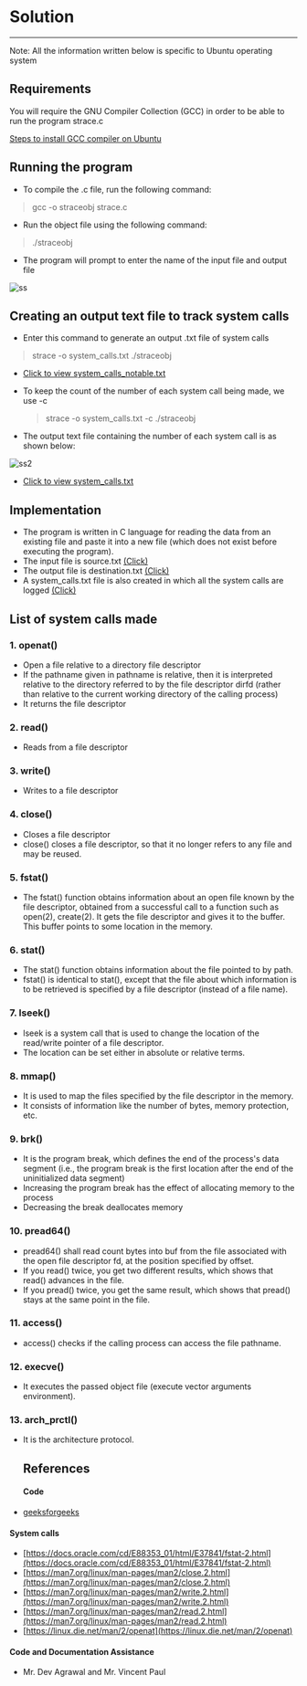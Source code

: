 # Solution
---
Note: All the information written below is specific to Ubuntu operating system
## Requirements
You will require the GNU Compiler Collection (GCC) in order to be able to run the program strace.c

[Steps to install GCC compiler on Ubuntu](https://linuxize.com/post/how-to-install-gcc-on-ubuntu-20-04/)

## Running the program
- To compile the .c file, run the following command:
>  gcc -o straceobj strace.c


- Run the object file using the following command:
> ./straceobj


- The program will prompt to enter the name of the input file and output file

![ss](https://user-images.githubusercontent.com/116995762/200142462-5fd41332-3db7-418c-b1e8-67c75430cb1e.png)


## Creating an output text file to track system calls
- Enter this command to generate an output .txt file of system calls
> strace -o system_calls.txt ./straceobj
 - [Click to view system_calls_notable.txt](https://github.com/prasadsavanur/prasadsavanur/blob/main/2.24/system_calls_notable.txt)

- To keep the count of the number of each system call being made, we use -c
  > strace -o system_calls.txt -c ./straceobj
- The output text file containing the number of each system call is as shown below: 

![ss2](https://user-images.githubusercontent.com/116995762/200142651-6730b6f0-1a32-43d9-bd4b-0d3fba2bc629.png)
 - [Click to view system_calls.txt](https://github.com/prasadsavanur/prasadsavanur/blob/main/2.24/system_calls.txt)

## Implementation
- The program is written in C language for reading the data from an existing file and paste it into a new file (which does not exist before executing the program).
- The input file is source.txt    [(Click)](https://github.com/prasadsavanur/prasadsavanur/blob/main/2.24/source.txt)
- The output file is destination.txt  [(Click)](https://github.com/prasadsavanur/prasadsavanur/blob/main/2.24/destination.txt)
- A system_calls.txt file is also created in which all the system calls are logged   [(Click)](https://github.com/prasadsavanur/prasadsavanur/blob/main/2.24/system_calls.txt)

## List of system calls made

### 1. openat() 
-  Open a file relative to a directory file descriptor
-  If the pathname given in pathname is relative, then it is interpreted relative to the directory referred to by the file descriptor dirfd (rather than relative to the current working directory of the calling process)
- It returns the file descriptor

### 2. read()
- Reads from a file descriptor

### 3. write()
- Writes to a file descriptor

### 4. close()
- Closes a file descriptor
- close() closes a file descriptor, so that it no longer refers to any file and may be reused.

### 5. fstat()
- The fstat() function obtains information about an open file known by the file descriptor, obtained from a successful call to a function such as open(2), create(2). It gets the file descriptor and gives it to the buffer. This buffer points to some location in the memory. 

### 6. stat()
- The stat() function obtains information about the file pointed to by path. 
- fstat() is identical to stat(), except that the file about which information is to be retrieved is specified by a file descriptor (instead of a file name).

### 7. lseek()
- lseek is a system call that is used to change the location of the read/write pointer of a file descriptor. 
- The location can be set either in absolute or relative terms.

### 8. mmap()
- It is used to map the files specified by the file descriptor in the memory. 
- It consists of information like the number of bytes, memory protection, etc.

### 9. brk()
- It is the program break, which defines the end of the process's data segment (i.e., the program  break is the first location after the end of the uninitialized data segment)
- Increasing the program break has the effect of allocating memory to the process
- Decreasing the break deallocates memory

### 10. pread64()
- pread64() shall read count bytes into buf from the file associated with the open file descriptor fd, at the position specified by offset. 
- If you read() twice, you get two different results, which shows that read() advances in the file.
- If you pread() twice, you get the same result, which shows that pread() stays at the same point in the file.

### 11. access()
- access() checks if the calling process can access the file pathname. 

### 12. execve()
- It executes the passed object file (execute vector arguments environment). 

### 13. arch_prctl()
- It is the architecture protocol. 
  
  ## References
  #### Code
- [geeksforgeeks](https://www.geeksforgeeks.org/c-program-copy-contents-one-file-another-file/)

#### System calls
- [https://docs.oracle.com/cd/E88353_01/html/E37841/fstat-2.html](https://docs.oracle.com/cd/E88353_01/html/E37841/fstat-2.html)
- [https://man7.org/linux/man-pages/man2/close.2.html](https://man7.org/linux/man-pages/man2/close.2.html)
- [https://man7.org/linux/man-pages/man2/write.2.html](https://man7.org/linux/man-pages/man2/write.2.html)
- [https://man7.org/linux/man-pages/man2/read.2.html](https://man7.org/linux/man-pages/man2/read.2.html)
- [https://linux.die.net/man/2/openat](https://linux.die.net/man/2/openat)
#### Code and Documentation Assistance 
- Mr. Dev Agrawal and Mr. Vincent Paul
